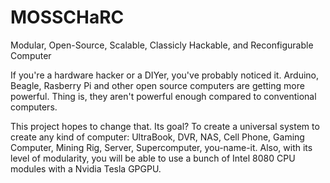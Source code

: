 MOSSCHaRC
========

Modular, Open-Source, Scalable, Classicly Hackable, and Reconfigurable Computer

If you're a hardware hacker or a DIYer, you've probably noticed it. Arduino, Beagle, Rasberry Pi and other open source computers are getting more powerful. Thing is, they aren't powerful enough compared to conventional computers.

This project hopes to change that. Its goal? To create a universal system to create any kind of computer: UltraBook, DVR, NAS, Cell Phone, Gaming Computer, Mining Rig, Server, Supercomputer, you-name-it.
Also, with its level of modularity, you will be able to use a bunch of Intel 8080 CPU modules with a Nvidia Tesla GPGPU.
